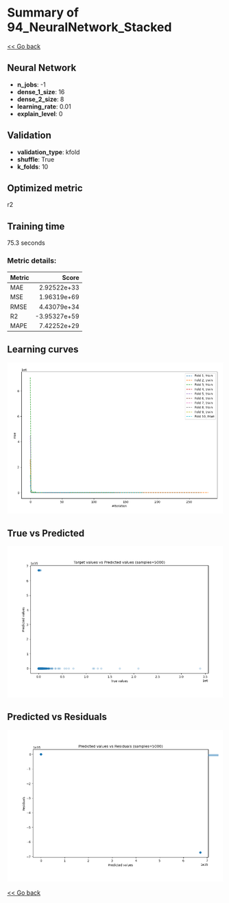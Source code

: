 # Summary of 94_NeuralNetwork_Stacked

[<< Go back](../README.md)


## Neural Network
- **n_jobs**: -1
- **dense_1_size**: 16
- **dense_2_size**: 8
- **learning_rate**: 0.01
- **explain_level**: 0

## Validation
 - **validation_type**: kfold
 - **shuffle**: True
 - **k_folds**: 10

## Optimized metric
r2

## Training time

75.3 seconds

### Metric details:
| Metric   |        Score |
|:---------|-------------:|
| MAE      |  2.92522e+33 |
| MSE      |  1.96319e+69 |
| RMSE     |  4.43079e+34 |
| R2       | -3.95327e+59 |
| MAPE     |  7.42252e+29 |



## Learning curves
![Learning curves](learning_curves.png)
## True vs Predicted

![True vs Predicted](true_vs_predicted.png)


## Predicted vs Residuals

![Predicted vs Residuals](predicted_vs_residuals.png)



[<< Go back](../README.md)
